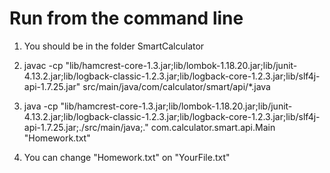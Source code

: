 # Run from the command line
1. You should be in the folder SmartCalculator

2. javac -cp "lib/hamcrest-core-1.3.jar;lib/lombok-1.18.20.jar;lib/junit-4.13.2.jar;lib/logback-classic-1.2.3.jar;lib/logback-core-1.2.3.jar;lib/slf4j-api-1.7.25.jar" src/main/java/com/calculator/smart/api/*.java

3. java -cp "lib/hamcrest-core-1.3.jar;lib/lombok-1.18.20.jar;lib/junit-4.13.2.jar;lib/logback-classic-1.2.3.jar;lib/logback-core-1.2.3.jar;lib/slf4j-api-1.7.25.jar;./src/main/java;." com.calculator.smart.api.Main "Homework.txt"

4. You can change "Homework.txt" on "YourFile.txt"

